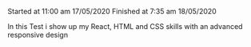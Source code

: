 Started at 11:00 am 17/05/2020
Finished at 7:35 am 18/05/2020

In this Test i show up my React, HTML and CSS skills with an advanced responsive design 






